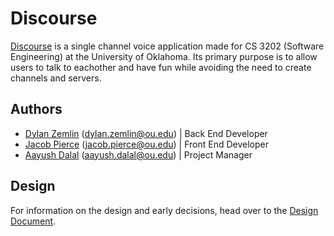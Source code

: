 # Discourse

[Discourse](https://discourse.dylanzeml.in/) is a single channel voice application made for CS 3202 (Software Engineering) at the University of Oklahoma. Its primary purpose is to allow users to talk to eachother and have fun while avoiding the need to create channels and servers.

## Authors

 - [Dylan Zemlin](https://github.com/dylanzemlin/) (<dylan.zemlin@ou.edu>) | Back End Developer
 - [Jacob Pierce](https://github.com/pier116) (<jacob.pierce@ou.edu>) | Front End Developer
 - [Aayush Dalal](https://github.com/) (<aayush.dalal@ou.edu>) | Project Manager

## Design

For information on the design and early decisions, head over to the [Design Document](design.md).
